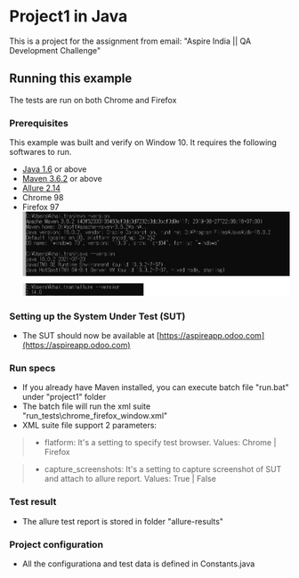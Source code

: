 # Project1 in Java

This is a project for the assignment from email: "Aspire India || QA Development Challenge"

## Running this example
The tests are run on both Chrome and Firefox

### Prerequisites

This example was built and verify on Window 10. It requires the following softwares to run.
  * [Java 1.6](http://www.oracle.com/technetwork/java/javase/downloads/jdk8-downloads-2133151.html) or above
  * [Maven 3.6.2](https://maven.apache.org/install.html) or above
  * [Allure 2.14](https://docs.qameta.io/allure/)
  * Chrome 98
  * Firefox 97
  ![Command line tools](tools.png "Command line tools")

### Setting up the System Under Test (SUT)

  * The SUT should now be available at [https://aspireapp.odoo.com](https://aspireapp.odoo.com)

### Run specs
  
  * If you already have Maven installed, you can execute batch file "run.bat" under "project1" folder
  * The batch file will run the xml suite  "run_tests\chrome_firefox_window.xml"
  * XML suite file support 2 parameters:
>- flatform: It's a setting to specify test browser. Values: Chrome | Firefox

>- capture_screenshots: It's a setting to capture screenshot of SUT and attach to allure report. Values: True | False

### Test result
- The allure test report is stored in folder "allure-results"

### Project configuration

- All the configurationa and test data is defined in Constants.java

